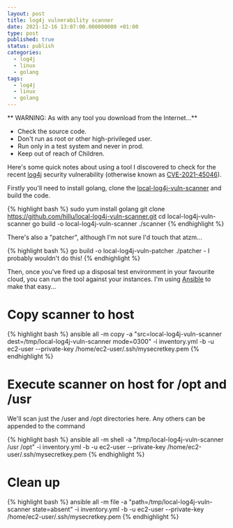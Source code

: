 ```yaml
---
layout: post
title: log4j vulnerability scanner
date: 2021-12-16 13:07:00.000000000 +01:00
type: post
published: true
status: publish
categories:
  - log4j
  - linux
  - golang
tags:
  - log4j
  - linux
  - golang
---
```

** WARNING: As with any tool you download from the Internet...**
* Check the source code.
* Don't run as root or other high-privileged user.
* Run only in a test system and never in prod.
* Keep out of reach of Children.

Here's some quick notes about using a tool I discovered to check for the recent [log4j](https://logging.apache.org/log4j/2.x/) security vulnerability (otherwise known as [CVE-2021-45046](https://cve.mitre.org/cgi-bin/cvename.cgi?name=CVE-2021-45046)).

Firstly you'll need to install golang, clone the [local-log4j-vuln-scanner](https://github.com/hillu/local-log4j-vuln-scanner) and build the code.

{% highlight bash %}
sudo yum install golang
git clone https://github.com/hillu/local-log4j-vuln-scanner.git
cd local-log4j-vuln-scanner
go build -o local-log4j-vuln-scanner ./scanner
{% endhighlight %}

There's also a "patcher", although I'm not sure I'd touch that atzm...

{% highlight bash %}
go build -o local-log4j-vuln-patcher ./patcher - I probably wouldn't do this!
{% endhighlight %}

Then, once you've fired up a disposal test environment in your favourite cloud, you can run the tool against your instances. I'm using [Ansible](https://docs.ansible.com/ansible/latest/index.html) to make that easy...

# Copy scanner to host

{% highlight bash %}
ansible all -m copy -a "src=local-log4j-vuln-scanner dest=/tmp/local-log4j-vuln-scanner mode=0300" -i inventory.yml -b -u ec2-user --private-key /home/ec2-user/.ssh/mysecretkey.pem
{% endhighlight %}

# Execute scanner on host for /opt and /usr

We'll scan just the /user and /opt directories here. Any others can be appended to the command

{% highlight bash %}
ansible all -m shell -a "/tmp/local-log4j-vuln-scanner /usr /opt" -i inventory.yml -b -u ec2-user --private-key /home/ec2-user/.ssh/mysecretkey.pem
{% endhighlight %}

# Clean up

{% highlight bash %}
ansible all -m file -a "path=/tmp/local-log4j-vuln-scanner state=absent" -i inventory.yml -b -u ec2-user --private-key /home/ec2-user/.ssh/mysecretkey.pem
{% endhighlight %}